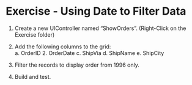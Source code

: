 ﻿# Exercise - Using Date to Filter Data


  

1.	Create a new UIController named “ShowOrders”. (Right-Click on the Exercise folder)  

2.	Add the following columns to the grid:  
    a.  OrderID
    2.  OrderDate
    c.	ShipVia
    d.	ShipName
    e.	ShipCity
    
3.	Filter the records to display order from 1996 only.  

4.	Build and test.
